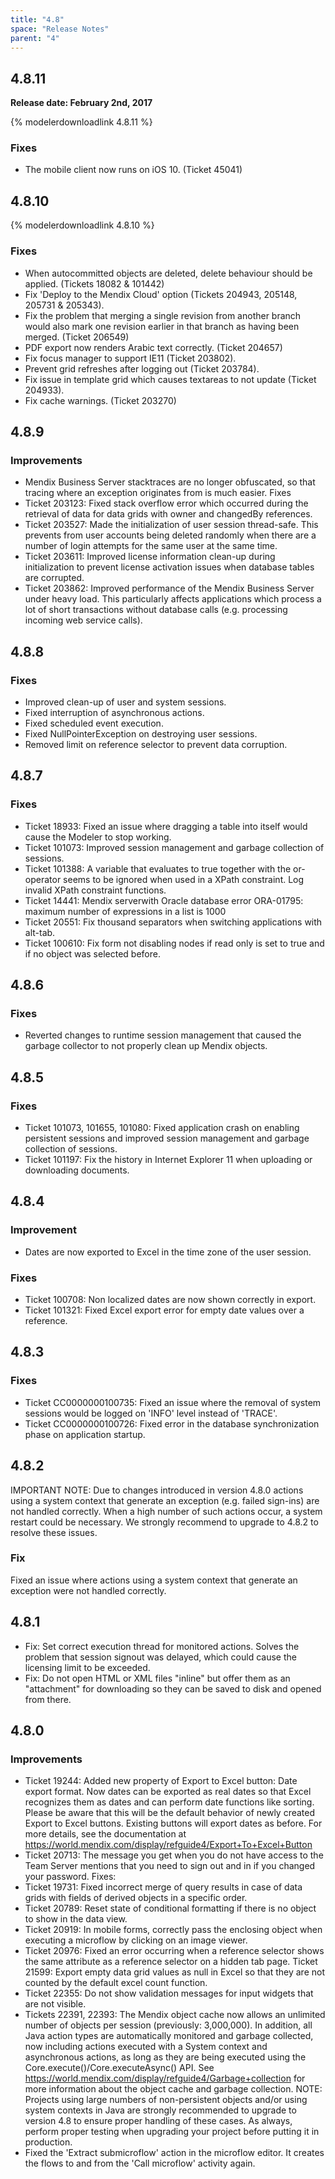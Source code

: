 ```yaml
---
title: "4.8"
space: "Release Notes"
parent: "4"
---
```


## 4.8.11

**Release date: February 2nd, 2017**

{% modelerdownloadlink 4.8.11 %}

### Fixes

* The mobile client now runs on iOS 10. (Ticket 45041)

## 4.8.10

{% modelerdownloadlink 4.8.10 %}

### Fixes

*   When autocommitted objects are deleted, delete behaviour should be applied. (Tickets 18082 & 101442)
*   Fix 'Deploy to the Mendix Cloud' option (Tickets 204943, 205148, 205731 & 205343).
*   Fix the problem that merging a single revision from another branch would also mark one revision earlier in that branch as having been merged. (Ticket 206549)
*   PDF export now renders Arabic text correctly. (Ticket 204657)
*   Fix focus manager to support IE11 (Ticket 203802).
*   Prevent grid refreshes after logging out (Ticket 203784).
*   Fix issue in template grid which causes textareas to not update (Ticket 204933).
*   Fix cache warnings. (Ticket 203270)

## 4.8.9

### Improvements

* Mendix Business Server stacktraces are no longer obfuscated, so that tracing where an exception originates from is much easier.
Fixes
* Ticket 203123: Fixed stack overflow error which occurred during the retrieval of data for data grids with owner and changedBy references.
* Ticket 203527: Made the initialization of user session thread-safe. This prevents from user accounts being deleted randomly when there are a number of login attempts for the same user at the same time.
* Ticket 203611: Improved license information clean-up during initialization to prevent license activation issues when database tables are corrupted.
* Ticket 203862: Improved performance of the Mendix Business Server under heavy load. This particularly affects applications which process a lot of short transactions without database calls (e.g. processing incoming web service calls).

## 4.8.8

### Fixes

* Improved clean-up of user and system sessions.
* Fixed interruption of asynchronous actions.
* Fixed scheduled event execution.
* Fixed NullPointerException on destroying user sessions.
* Removed limit on reference selector to prevent data corruption.

## 4.8.7

### Fixes

* Ticket 18933: Fixed an issue where dragging a table into itself would cause the Modeler to stop working.
* Ticket 101073: Improved session management and garbage collection of sessions.
* Ticket 101388: A variable that evaluates to true together with the or-operator seems to be ignored when used in a XPath constraint. Log invalid XPath constraint functions.
* Ticket 14441: Mendix serverwith Oracle database error ORA-01795: maximum number of expressions in a list is 1000
* Ticket 20551: Fix thousand separators when switching applications with alt-tab.
* Ticket 100610: Fix form not disabling nodes if read only is set to true and if no object was selected before.

## 4.8.6

### Fixes

* Reverted changes to runtime session management that caused the garbage collector to not properly clean up Mendix objects.

## 4.8.5

### Fixes

* Ticket 101073, 101655, 101080: Fixed application crash on enabling persistent sessions and improved session management and garbage collection of sessions.
* Ticket 101197: Fix the history in Internet Explorer 11 when uploading or downloading documents.

## 4.8.4

### Improvement

* Dates are now exported to Excel in the time zone of the user session.

### Fixes

* Ticket 100708: Non localized dates are now shown correctly in export.
* Ticket 101321: Fixed Excel export error for empty date values over a reference.

## 4.8.3

### Fixes

* Ticket CC0000000100735: Fixed an issue where the removal of system sessions would be logged on 'INFO' level instead of 'TRACE'.
* Ticket CC0000000100726: Fixed error in the database synchronization phase on application startup.

## 4.8.2

IMPORTANT NOTE: Due to changes introduced in version 4.8.0 actions using a system context that generate an exception (e.g. failed sign-ins) are not handled correctly. When a high number of such actions occur, a system restart could be necessary. We strongly recommend to upgrade to 4.8.2 to resolve these issues.

### Fix

Fixed an issue where actions using a system context that generate an exception were not handled correctly.

## 4.8.1

* Fix: Set correct execution thread for monitored actions. Solves the problem that session signout was delayed, which could cause the licensing limit to be exceeded.
* Fix: Do not open HTML or XML files "inline" but offer them as an "attachment" for downloading so they can be saved to disk and opened from there.

## 4.8.0

### Improvements

* Ticket 19244: Added new property of Export to Excel button: Date export format. Now dates can be exported as real dates so that Excel recognizes them as dates and can perform date functions like sorting. Please be aware that this will be the default behavior of newly created Export to Excel buttons. Existing buttons will export dates as before. For more details, see the documentation at https://world.mendix.com/display/refguide4/Export+To+Excel+Button
* Ticket 20713: The message you get when you do not have access to the Team Server mentions that you need to sign out and in if you changed your password.
Fixes:
* Ticket 19731: Fixed incorrect merge of query results in case of data grids with fields of derived objects in a specific order.
* Ticket 20789: Reset state of conditional formatting if there is no object to show in the data view.
* Ticket 20919: In mobile forms, correctly pass the enclosing object when executing a microflow by clicking on an image viewer.
* Ticket 20976: Fixed an error occurring when a reference selector shows the same attribute as a reference selector on a hidden tab page. Ticket 21599: Export empty data grid values as null in Excel so that they are not counted by the default excel count function.
* Ticket 22355: Do not show validation messages for input widgets that are not visible.
* Tickets 22391, 22393: The Mendix object cache now allows an unlimited number of objects per session (previously: 3,000,000). In addition, all Java action types are automatically monitored and garbage collected, now including actions executed with a System context and asynchronous actions, as long as they are being executed using the Core.execute()/Core.executeAsync() API. See https://world.mendix.com/display/refguide4/Garbage+collection for more information about the object cache and garbage collection. NOTE: Projects using large numbers of non-persistent objects and/or using system contexts in Java are strongly recommended to upgrade to version 4.8 to ensure proper handling of these cases. As always, perform proper testing when upgrading your project before putting it in production.
* Fixed the 'Extract submicroflow' action in the microflow editor. It creates the flows to and from the 'Call microflow' activity again.
